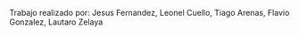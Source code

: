 Trabajo realizado por:
Jesus Fernandez,
Leonel Cuello,
Tiago Arenas,
Flavio Gonzalez,
Lautaro Zelaya
